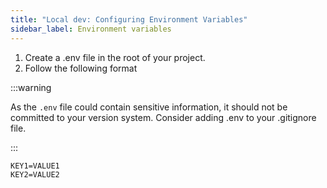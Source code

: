 ```yaml
---
title: "Local dev: Configuring Environment Variables"
sidebar_label: Environment variables
---
```


1. Create a .env file in the root of your project.
2. Follow the following format

:::warning

As the `.env` file could contain sensitive information, it should not be
committed to your version system. Consider adding .env to your .gitignore file.

:::

```
KEY1=VALUE1
KEY2=VALUE2
```
